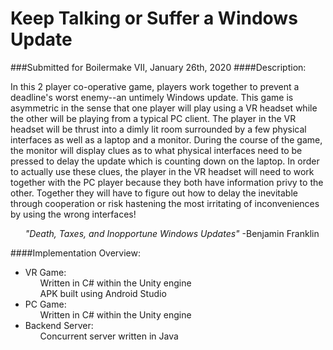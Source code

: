 # Keep Talking or Suffer a Windows Update
###Submitted for Boilermake VII, January 26th, 2020
####Description:

In this 2 player co-operative game, players work together to prevent a deadline's worst enemy--an untimely Windows
update. This game is asymmetric in the sense that one player will play using a VR headset while the other will be
playing from a  typical PC client. The player in the VR headset will be thrust into a dimly lit room surrounded by a few
physical interfaces as well as a laptop and a monitor. During the course of the game, the monitor will display clues as
to what physical interfaces need to be pressed to delay the update which is counting down on the laptop. In order to
actually use these clues, the player in the VR headset will need to work together with the PC player because they both
have information privy to the other. Together they will have to figure out how to delay the inevitable through
cooperation or risk hastening the most irritating of inconveniences by using the wrong interfaces!  
  
  &nbsp;&nbsp;&nbsp;&nbsp;&nbsp;&nbsp;_"Death, Taxes, and Inopportune Windows Updates"_ -Benjamin Franklin
  
####Implementation Overview:


<ul>
<li> VR Game:
    <ul> Written in C# within the Unity engine </ul>
    <ul> APK built using Android Studio </ul>
</li>
<li> PC Game:
    <ul> Written in C# within the Unity engine </ul>
</li>
<li> Backend Server:
    <ul> Concurrent server written in Java </ul>
    